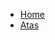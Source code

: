 <!-- docs/_sidebar.md -->

<a href="/#/">
    <div class="sidebar-logo"></div>
</a>

- [Home](../_docs/home.md)
- [Atas](../_docs/listareunioes.md)
